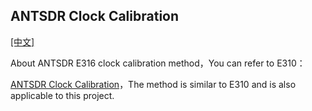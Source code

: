 ## ANTSDR Clock Calibration
[[中文]](../../../cn/device_and_usage_manual/ANTSDR_E_Series_Module/ANTSDR_E316_Reference_Manual/Antsdr-Clock-calibration_cn.html)

About ANTSDR E316 clock calibration method，You can refer to E310：

[ANTSDR Clock Calibration](../ANTSDR_E310_Reference_Manual/Antsdr-Clock-calibration.md)，The method is similar to E310 and is also applicable to this project.